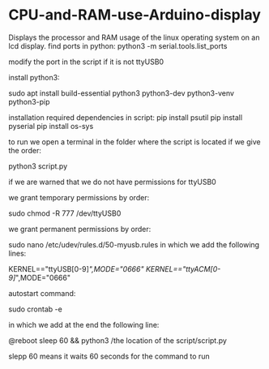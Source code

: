 # CPU-and-RAM-use-Arduino-display
Displays the processor and RAM usage of the linux operating system on an lcd display.
find ports in python:
  python3 -m serial.tools.list_ports 

  modify the port in the script if it is not ttyUSB0

  install python3:
 
  sudo apt install build-essential python3 python3-dev python3-venv python3-pip


  installation required dependencies in script:
  pip install psutil
  pip install pyserial
  pip install os-sys

  to run we open a terminal in the folder where the script is located
  if we give the order:
  
  python3 script.py

  
 if we are warned that we do not have permissions for ttyUSB0

 we grant temporary permissions by order:

  sudo chmod -R 777 /dev/ttyUSB0
  

  we grant permanent permissions by order: 

  sudo nano /etc/udev/rules.d/50-myusb.rules
  in which we add the following lines:

  KERNEL=="ttyUSB[0-9]*",MODE="0666"
  KERNEL=="ttyACM[0-9]*",MODE="0666"

  autostart command:

  sudo crontab -e

  in which we add at the end the following line:

   @reboot sleep 60 && python3 /the location of the script/script.py
   
   slepp 60 means it waits 60 seconds for the command to run
   
